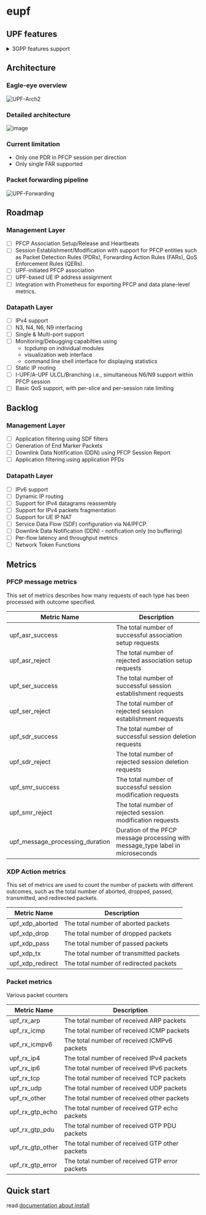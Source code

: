 # eupf

## UPF features

<details><summary>3GPP features support</summary>

| Status | Feature | Description |
|:---:|:---|:---  |
| N |   `BUCP`  |    Downlink Data Buffering in CP function is supported by the UP function.  |
| N |   `DDND`  |    The buffering parameter 'Downlink Data Notification Delay' is supported by the UP function.  |
| N |   `DLBD`  |    The buffering parameter 'DL Buffering Duration' is supported by the UP function.  |
| N |   `TRST`  |    Traffic Steering is supported by the UP function.  |
| N |   `FTUP`  |    F-TEID allocation / release in the UP function is supported by the UP function.  |
| N |   `PFDM`  |    The PFD Management procedure is supported by the UP function.  |
| N |   `HEEU`  |    Header Enrichment of Uplink traffic is supported by the UP function.  |
| N |   `TREU`  |    Traffic Redirection Enforcement in the UP function is supported by the UP function.  |
| N |   `EMPU`  |    Sending of End Marker packets supported by the UP function.  |
| N |   `PDIU`  |    Support of PDI optimised signalling in UP function.  |
| N |   `UDBC`  |    Support of UL/DL Buffering Control.  |
| N |   `QUOAC`  |   The UP function supports being provisioned with the Quota Action to apply when reaching quotas.  |
| N |   `TRACE`  |   The UP function supports Trace.  |
| N |   `FRRT`  |    The UP function supports Framed Routing.  |
| N |   `PFDE`  |    The UP function supports a PFD Contents including a property with multiple values.  |
| N |   `EPFAR`  |   The UP function supports the Enhanced PFCP Association Release feature.  |
| N |   `DPDRA`  |   The UP function supports Deferred PDR Activation or Deactivation.  |
| N |   `ADPDP`  |   The UP function supports the Activation and Deactivation of Pre-defined PDRs.  |
| N |   `UEIP`  |    The UPF supports allocating UE IP addresses or prefixes.  |
| N |   `SSET`  |    UPF support of PFCP sessions successively controlled by different SMFs of a same SMF Set.  |
| N |   `MNOP`  |    Measurement of number of packets which is instructed with the flag 'Measurement of Number of Packets' in a URR.  |
| N |   `MTE`  | UPF supports multiple instances of Traffic Endpoint IDs in a PDI.  |
| N |   `BUNDL`  |   PFCP messages bunding is supported by the UP function.  |
| N |   `GCOM`  |    UPF support of 5G VN Group Communication.  |
| N |   `MPAS`  |    UPF support for multiple PFCP associations to the SMFs in an SMF set.  |
| N |   `RTTL`  |    The UP function supports redundant transmission at transport layer.  |
| N |   `VTIME`  |   UPF support of quota validity time feature.  |
| N |   `NORP`  |    UP function support of Number of Reports.  |
| N |   `IPTV`  |    UPF support of IPTV service  |
| N |   `IP6PL`  |   UE IPv6 address(es) allocation with IPv6 prefix length other than default /64 (incl. /128 individual IPv6 addresses).  |
| N |   `TSCU`  |    Time Sensitive Communication is supported by the UPF.  |
| N |   `MPTCP`  |   UPF support of MPTCP Proxy functionality.  |
| N |   `ATSSS-LL`  |UPF support of ATSSS-LLL steering functionality.|
| N |   `QFQM`  |    UPF support of per QoS flow per UE QoS monitoring.  |
| N |   `GPQM`  |    UPF support of per GTP-U Path QoS monitoring.  |
| N |   `MT-EDT`  |  SGW-U support of reporting the size of DL Data Packets.  |
| N |   `CIOT`  |    UPF support of CIoT feature, e.g. small data packet rate enforcement.  |
| N |   `ETHAR`  |   UPF support of Ethernet PDU Session Anchor Relocation.  |
| N |   `DDDS`  |    Reporting the first buffered/discarded downlink data after buffering / directly dropped downlink data.  |
| N |   `RDS`  | UP function support of Reliable Data Service  |
| N |   `RTTWP`  |   UPF support of RTT measurements towards the UE Without PMF.  |
| N |   `QUASF`  |   URR with an Exempted Application ID for Quota Action or an Exempted SDF Filter for Quota Action.  |
| N |   `NSPOC`  |   UP function supports notifying start of Pause of Charging via user plane.  |
| N |   `L2TP`  |    UP function supports the L2TP feature  |
| N |   `UPBER`  |   UP function supports the uplink packets buffering during EAS relocation.  |
| N |   `RESPS`  |   Restoration of PFCP Sessions associated with one or more PGW-C/SMF FQCSID(s), Group Id(s) or CP IP address(es)  |
| N |   `IPREP`  |   UP function supports IP Address and Port number replacement  |
| N |   `DNSTS`  |   UP function support DNS Traffic Steering based on FQDN in the DNS Query message  |
| N |   `DRQOS`  |   UP function supports Direct Reporting of QoS monitoring events to Local NEF or AF  |
| N |   `MBSN4`  |   UPF supports sending MBS multicast session data to associated PDU sessions using 5GC individual delivery  |
| N |   `PSUPRM`  |  UP function supports Per Slice UP Resource Management  |
| N |   `EPPPI`  |   UP function supports Enhanced Provisioning of Paging Policy Indicator feature  |
| N |   `RATP`  |    Redirection Address Types with "Port", "IPv4 addr" or "IPv6 addr".  |
| N |   `UPIDP`  |   UP function supports User Plane Inactivity Detection and reporting per PDR feature  |
</details>

## Architecture

### Eagle-eye overview
![UPF-Arch2](https://user-images.githubusercontent.com/20152142/207142700-cc3f17a5-203f-4b43-b712-a518cb627968.png)

### Detailed architecture
![image](https://user-images.githubusercontent.com/20152142/228003420-0a2be83e-095e-4ad4-8635-0eb434951a3e.png)


### Current limitation

- Only one PDR in PFCP session per direction
- Only single FAR supported

### Packet forwarding pipeline

![UPF-Forwarding](https://user-images.githubusercontent.com/20152142/207142725-0af400bb-8ff8-4f36-93bd-3c461c0e7ce4.png)

## Roadmap

### Management Layer

- [ ]  PFCP Association Setup/Release and Heartbeats
- [ ]  Session Establishment/Modification with support for PFCP entities such as Packet Detection Rules (PDRs), Forwarding Action Rules (FARs), QoS Enforcement Rules (QERs).
- [ ]  UPF-initiated PFCP association
- [ ]  UPF-based UE IP address assignment
- [ ]  Integration with Prometheus for exporting PFCP and data plane-level metrics.

### Datapath Layer

- [ ]  IPv4 support
- [ ]  N3, N4, N6, N9 interfacing
- [ ]  Single & Multi-port support
- [ ]  Monitoring/Debugging capabilties using
    - tcpdump on individual modules
    - visualization web interface
    - command line shell interface for displaying statistics
- [ ]  Static IP routing
- [ ]  I-UPF/A-UPF ULCL/Branching i.e., simultaneous N6/N9 support within PFCP session
- [ ]  Basic QoS support, with per-slice and per-session rate limiting

## Backlog

### Management Layer

- [ ]  Application filtering using SDF filters
- [ ]  Generation of End Marker Packets
- [ ]  Downlink Data Notification (DDN) using PFCP Session Report
- [ ]  Application filtering using application PFDs

### Datapath Layer

- [ ]  IPv6 support
- [ ]  Dynamic IP routing
- [ ]  Support for IPv4 datagrams reassembly
- [ ]  Support for IPv4 packets fragmentation
- [ ]  Support for UE IP NAT
- [ ]  Service Data Flow (SDF) configuration via N4/PFCP.
- [ ]  Downlink Data Notification (DDN) - notification only (no buffering)
- [ ]  Per-flow latency and throughput metrics
- [ ]  Network Token Functions

## Metrics

### PFCP message metrics
This set of metrics describes how many requests of each type has been processed with outcome specified.

| Metric Name               | Description                                          |
|---------------------------|------------------------------------------------------|
| upf_asr_success           | The total number of successful association setup requests |
| upf_asr_reject            | The total number of rejected association setup requests |
| upf_ser_success           | The total number of successful session establishment requests |
| upf_ser_reject            | The total number of rejected session establishment requests |
| upf_sdr_success           | The total number of successful session deletion requests |
| upf_sdr_reject            | The total number of rejected session deletion requests |
| upf_smr_success           | The total number of successful session modification requests |
| upf_smr_reject            | The total number of rejected session modification requests |
| upf_message_processing_duration | Duration of the PFCP message processing with message_type label in microseconds |

### XDP Action metrics
This set of metrics are used to count the number of packets with different outcomes, such as the total number of aborted, dropped, passed, transmitted, and redirected packets.

| Metric Name       | Description                             |
|-------------------|-----------------------------------------|
| upf_xdp_aborted   | The total number of aborted packets     |
| upf_xdp_drop      | The total number of dropped packets     |
| upf_xdp_pass      | The total number of passed packets      |
| upf_xdp_tx        | The total number of transmitted packets |
| upf_xdp_redirect  | The total number of redirected packets  |

### Packet metrics
Various packet counters

| Metric Name        | Description                                |
|--------------------|--------------------------------------------|
| upf_rx_arp         | The total number of received ARP packets   |
| upf_rx_icmp        | The total number of received ICMP packets  |
| upf_rx_icmpv6      | The total number of received ICMPv6 packets|
| upf_rx_ip4         | The total number of received IPv4 packets  |
| upf_rx_ip6         | The total number of received IPv6 packets  |
| upf_rx_tcp         | The total number of received TCP packets   |
| upf_rx_udp         | The total number of received UDP packets   |
| upf_rx_other       | The total number of received other packets |
| upf_rx_gtp_echo    | The total number of received GTP echo packets |
| upf_rx_gtp_pdu     | The total number of received GTP PDU packets |
| upf_rx_gtp_other   | The total number of received GTP other packets |
| upf_rx_gtp_error   | The total number of received GTP error packets |

## Quick start

read [documentation about install](./docs/install.md)
